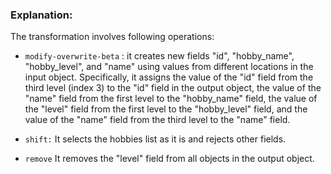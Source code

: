 ### Explanation: 

The transformation involves following operations:


* `modify-overwrite-beta` : it creates new fields "id", "hobby_name", "hobby_level", and "name" using values from different locations in the input object. Specifically, it assigns the value of the "id" field from the third level (index 3) to the "id" field in the output object, the value of the "name" field from the first level to the "hobby_name" field, the value of the "level" field from the first level  to the "hobby_level" field, and the value of the "name" field from the third level to the "name" field.

* `shift:` It selects the hobbies list as it is and rejects other fields.

* `remove` It removes the "level" field from all objects in the output object.

